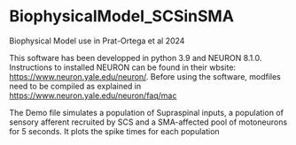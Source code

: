 # BiophysicalModel_SCSinSMA
 Biophysical Model use in Prat-Ortega et al 2024


This software has been developped in python 3.9 and NEURON 8.1.0.
Instructions to installed NEURON can be found in their wbsite: https://www.neuron.yale.edu/neuron/.
Before using the software, modfiles need to be compiled as explained in https://www.neuron.yale.edu/neuron/faq/mac


The Demo file simulates a population of Supraspinal inputs, a population of sensory afferent recruited by SCS and a SMA-affected pool of motoneurons for 5 seconds.
It plots the spike times for each population

